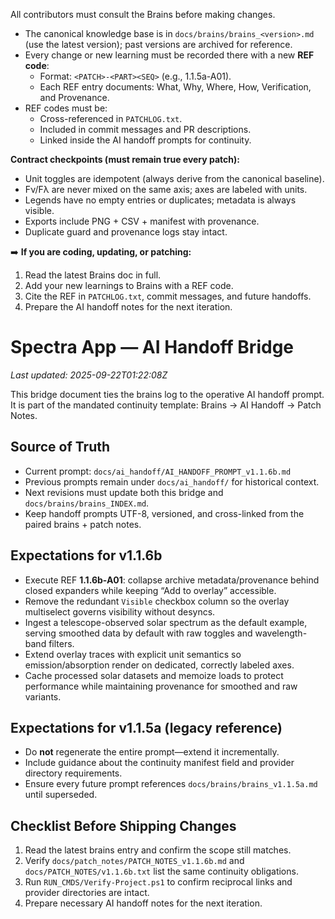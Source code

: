 All contributors must consult the Brains before making changes.
- The canonical knowledge base is in `docs/brains/brains_<version>.md` (use the latest version); past versions are archived for reference.
- Every change or new learning must be recorded there with a new **REF code**:
  - Format: `<PATCH>-<PART><SEQ>` (e.g., 1.1.5a-A01).
  - Each REF entry documents: What, Why, Where, How, Verification, and Provenance.
- REF codes must be:
  - Cross-referenced in `PATCHLOG.txt`.
  - Included in commit messages and PR descriptions.
  - Linked inside the AI handoff prompts for continuity.

**Contract checkpoints (must remain true every patch):**
- Unit toggles are idempotent (always derive from the canonical baseline).
- Fν/Fλ are never mixed on the same axis; axes are labeled with units.
- Legends have no empty entries or duplicates; metadata is always visible.
- Exports include PNG + CSV + manifest with provenance.
- Duplicate guard and provenance logs stay intact.

➡️ **If you are coding, updating, or patching:**
1. Read the latest Brains doc in full.
2. Add your new learnings to Brains with a REF code.
3. Cite the REF in `PATCHLOG.txt`, commit messages, and future handoffs.
4. Prepare the AI handoff notes for the next iteration.

# Spectra App — AI Handoff Bridge
_Last updated: 2025-09-22T01:22:08Z_

This bridge document ties the brains log to the operative AI handoff prompt.
It is part of the mandated continuity template: Brains → AI Handoff → Patch Notes.

## Source of Truth
- Current prompt: `docs/ai_handoff/AI_HANDOFF_PROMPT_v1.1.6b.md`
- Previous prompts remain under `docs/ai_handoff/` for historical context.
- Next revisions must update both this bridge and `docs/brains/brains_INDEX.md`.
- Keep handoff prompts UTF-8, versioned, and cross-linked from the paired brains + patch notes.

## Expectations for v1.1.6b
- Execute REF **1.1.6b-A01**: collapse archive metadata/provenance behind closed expanders while keeping “Add to overlay” accessible.
- Remove the redundant `Visible` checkbox column so the overlay multiselect governs visibility without desyncs.
- Ingest a telescope-observed solar spectrum as the default example, serving smoothed data by default with raw toggles and wavelength-band filters.
- Extend overlay traces with explicit unit semantics so emission/absorption render on dedicated, correctly labeled axes.
- Cache processed solar datasets and memoize loads to protect performance while maintaining provenance for smoothed and raw variants.

## Expectations for v1.1.5a (legacy reference)
- Do **not** regenerate the entire prompt—extend it incrementally.
- Include guidance about the continuity manifest field and provider directory requirements.
- Ensure every future prompt references `docs/brains/brains_v1.1.5a.md` until superseded.

## Checklist Before Shipping Changes
1. Read the latest brains entry and confirm the scope still matches.
2. Verify `docs/patch_notes/PATCH_NOTES_v1.1.6b.md` and `docs/PATCH_NOTES/v1.1.6b.txt` list the same continuity obligations.
3. Run `RUN_CMDS/Verify-Project.ps1` to confirm reciprocal links and provider directories are intact.
4. Prepare necessary AI handoff notes for the next iteration.
